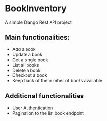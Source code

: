 # BookInventory

A simple Django Rest API project

## Main functionalities:

- Add a book
- Update a book
- Get a single book
- List all books
- Delete a book
- Checkout a book
- Keep track of the number of books available

## Additional functionalities

- User Authentication
- Pagination to the list book endpoint
